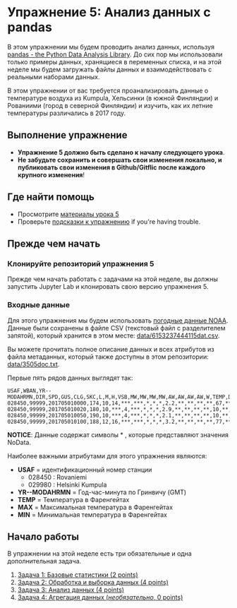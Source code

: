 # Упражнение 5: Анализ данных с pandas

В этом упражнении мы будем проводить анализ данных, используя [pandas - the Python Data Analysis Library](http://pandas.pydata.org/). До сих пор мы использовали только примеры данных, хранящиеся в переменных списка, и на этой неделе мы будем загружать файлы данных и взаимодействовать с реальными наборами данных.

В этом упражнении от вас требуется проанализировать данные о температуре воздуха из Kumpula, Хельсинки (в южной Финляндии) и Рованиими (город в северной Финляндии) и изучить, как их летние температуры различались в 2017 году.

## Выполнение упражнение

- **Упражнение 5 должно быть сделано к началу следующего урока**.
- **Не забудьте сохранить и совершать свои изменения локально, и публиковать свои изменения в Github/Gitflic после каждого крупного изменения**!

## Где найти помощь

- Просмотрите [материалы урока 5](https://geo-python-site.readthedocs.io/en/latest/lessons/L5/overview.html)
- Проверьте [подсказки к упражнению](https://geo-python-site.readthedocs.io/en/latest/lessons/L5/exercise-5.html#exercise-5-hints) if you're having trouble.

## Прежде чем начать

### Клонируйте репозиторий упражнения 5

Прежде чем начать работать с задачами на этой неделе, вы должны запустить Jupyter Lab и клонировать свою версию упражнения 5.

### Входные данные

Для этого упражнения мы будем использовать [погодные данные NOAA](https://www.ncei.noaa.gov/products/land-based-station/integrated-surface-database). Данные были сохранены в файле CSV (текстовый файл с разделителем запятой), который хранится в этом месте: [data/6153237444115dat.csv](data/6153237444115dat.csv).

Вы можете прочитать полное описание данных и всех атрибутов из файла метаданных, который также доступны в этом репозитории: [data/3505doc.txt](data/3505doc.txt). 

Первые пять рядов данных выглядят так:

```
USAF,WBAN,YR--MODAHRMN,DIR,SPD,GUS,CLG,SKC,L,M,H,VSB,MW,MW,MW,MW,AW,AW,AW,AW,W,TEMP,DEWP,SLP,ALT,STP,MAX,MIN,PCP01,PCP06,PCP24,PCPXX,SD
028450,99999,201705010000,174,10,14,***,***,*,*,*,2.2,**,**,**,**,67,**,**,**,8,31,31,1009.2,*****,984.1,***,***,*****,*****,*****,*****,35
028450,99999,201705010020,180,10,***,4,***,*,*,*,2.9,**,**,**,**,10,**,**,**,*,30,30,******,29.74,******,***,***,*****,*****,*****,*****,**
028450,99999,201705010050,190,10,***,4,***,*,*,*,2.1,**,**,**,**,10,**,**,**,*,30,30,******,29.74,******,***,***,*****,*****,*****,*****,**
028450,99999,201705010100,188,12,16,***,***,*,*,*,3.2,**,**,**,**,77,**,**,**,*,31,30,1009.1,*****,984.0,***,***,*****,*****,*****,*****,35
```

**NOTICE**: Данные содержат символы \* , которые представляют значения NoData.

Наиболее важными атрибутами для этого упражнения являются:

 - **USAF** = идентификационный номер станции
   - 028450 : Rovaniemi
   - 029980 : Helsinki Kumpula
 - **YR--MODAHRMN** = Год-час-минута по Гринвичу (GMT)
 - **TEMP** = Температура в Фаренгейтах
 - **MAX** = Максимальная температура в Фаренгейтах
 - **MIN** = Минимальная температура в Фаренгейтах
 
## Начало работы

В упражнении на этой неделе есть три обязательные и одна дополнительная задача.

1. [Задача 1: Базовые статистики (2 points)](Exercise-5-problem-1.ipynb)
2. [Задача 2: Обработка и выборка данных (4 points)](Exercise-5-problem-2.ipynb)
3. [Задача 3: Анализ данных (4 points)](Exercise-5-problem-3.ipynb)
4. [Задача 4: Агрегация данных (*необязательно*, 0 points)](Exercise-5-problem-4.ipynb)